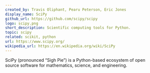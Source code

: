 ```yaml
---
created_by: Travis Oliphant, Pearu Peterson, Eric Jones
display_name: SciPy
github_url: https://github.com/scipy/scipy
logo: scipy.png
short_description: Scientific computing tools for Python.
topic: scipy
related: scikit, python
url: https://www.scipy.org/
wikipedia_url: https://en.wikipedia.org/wiki/SciPy
---
```

SciPy (pronounced “Sigh Pie”) is a Python-based ecosystem of open source software for mathematics, science, and engineering.
